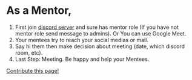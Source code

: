 # As a Mentor,

1. First join [discord server](https://discord.com/invite/zkPb8P4B?utm_source=Discord%20Widget&utm_medium=Connect) and sure has mentor role (If you have not mentor role send message to admins). Or You can use Google Meet.
2. Your mentees try to reach your social medias or mail. 
3. Say hi them then make decision about meeting (date, which discord room, etc).
4. Last Step: Meeting. Be happy and help your Mentees. 


[Contribute this page!](https://github.com/cagataycali/find-mentor/blob/master/content/mentors.md)